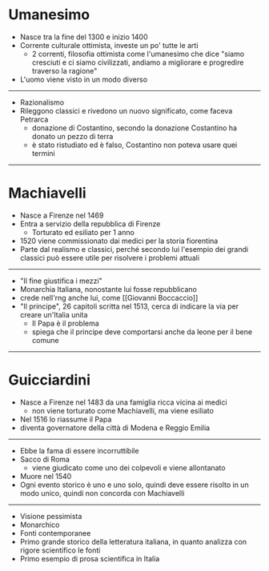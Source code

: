 
# Umanesimo
* Nasce tra la fine del 1300 e inizio 1400
* Corrente culturale ottimista, investe un po' tutte le arti
	* 2 correnti, filosofia ottimista come l'umanesimo che dice "siamo cresciuti e ci siamo civilizzati, andiamo a migliorare e progredire traverso la ragione"
* L'uomo viene visto in un modo diverso
---
* Razionalismo 
* Rileggono classici e rivedono un nuovo significato, come faceva Petrarca 
	* donazione di Costantino, secondo la donazione Costantino ha donato un pezzo di terra
	* è stato ristudiato ed è falso, Costantino non poteva usare quei termini
---
# Machiavelli
* Nasce a Firenze nel 1469
* Entra a servizio della repubblica di Firenze 
	* Torturato ed esiliato per 1 anno
* 1520 viene commissionato dai medici per la storia fiorentina
* Parte dal realismo e classici, perché secondo lui l'esempio dei grandi classici può essere utile per risolvere i problemi attuali
---
* "Il fine giustifica i mezzi"
* Monarchia Italiana, nonostante lui fosse repubblicano
* crede nell'rng anche lui, come [[Giovanni Boccaccio]] 
* "Il principe", 26 capitoli scritta nel 1513, cerca di indicare la via per creare un'Italia unita 
	* Il Papa è il problema
	* spiega che il principe deve comportarsi anche da leone per il bene comune
---
# Guicciardini
* Nasce a Firenze nel 1483 da una famiglia ricca vicina ai medici 
	* non viene torturato come Machiavelli, ma viene esiliato 
* Nel 1516 lo riassume il Papa
* diventa governatore della città di Modena e Reggio Emilia 
---
* Ebbe la fama di essere incorruttibile 
* Sacco di Roma
	* viene giudicato come uno dei colpevoli e viene allontanato
* Muore nel 1540
* Ogni evento storico è uno e uno solo, quindi deve essere risolto in un modo unico, quindi non concorda con Machiavelli 
---
* Visione pessimista 
* Monarchico
* Fonti contemporanee 
* Primo grande storico della letteratura italiana, in quanto analizza con rigore scientifico le fonti 
* Primo esempio di prosa scientifica in Italia 